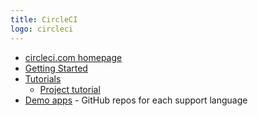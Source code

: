 ```yaml
---
title: CircleCI
logo: circleci
---
```


- [circleci.com homepage](https://circleci.com/)
- [Getting Started](https://circleci.com/docs/2.0/getting-started/)
- [Tutorials](https://circleci.com/docs/2.0/tutorials/)
    - [Project tutorial](https://circleci.com/docs/2.0/project-walkthrough/)
- [Demo apps](https://circleci.com/docs/2.0/demo-apps/) - GitHub repos for each support language
